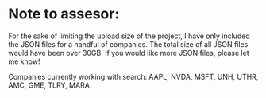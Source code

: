 # Note to assesor:

For the sake of limiting the upload size of the project, I have only included the JSON files for a handful of companies. The total size of all JSON files would have been over 30GB. If you would like more JSON files, please let me know!

Companies currently working with search: AAPL, NVDA, MSFT, UNH, UTHR, AMC, GME, TLRY, MARA
